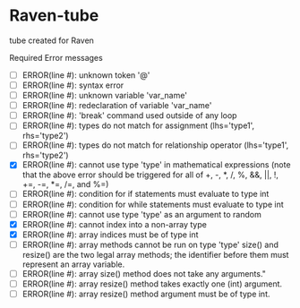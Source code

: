 Raven-tube
==========

tube created for Raven

Required Error messages 

- [ ] ERROR(line #): unknown token '@'
- [ ] ERROR(line #): syntax error
- [ ] ERROR(line #): unknown variable 'var_name'
- [ ] ERROR(line #): redeclaration of variable 'var_name' 
- [ ] ERROR(line #): 'break' command used outside of any loop
- [ ] ERROR(line #): types do not match for assignment (lhs='type1', rhs='type2')
- [ ] ERROR(line #): types do not match for relationship operator (lhs='type1', rhs='type2')
- [x] ERROR(line #): cannot use type 'type' in mathematical expressions
          (note that the above error should be triggered for all of +, -, *, /, %, &&, ||, !, +=, -=, *=, /=, and %=)
- [ ] ERROR(line #): condition for if statements must evaluate to type int
- [ ] ERROR(line #): condition for while statements must evaluate to type int
- [ ] ERROR(line #): cannot use type 'type' as an argument to random 
- [x] ERROR(line #): cannot index into a non-array type
- [x] ERROR(line #): array indices must be of type int
- [ ] ERROR(line #): array methods cannot be run on type 'type'
          size() and resize() are the two legal array methods; the identifier before them must represent an array variable.
- [ ] ERROR(line #): array size() method does not take any arguments."
- [ ] ERROR(line #): array resize() method takes exactly one (int) argument.
- [ ] ERROR(line #): array resize() method argument must be of type int. 
